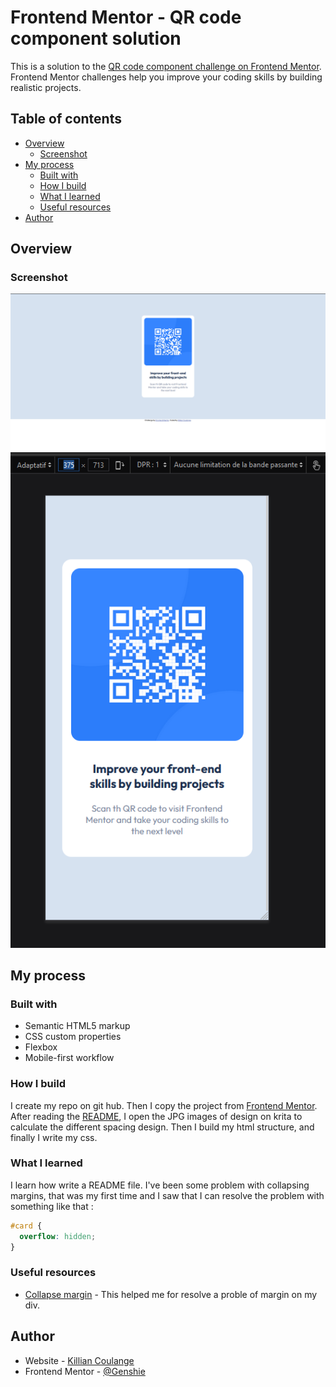 # Frontend Mentor - QR code component solution

This is a solution to the [QR code component challenge on Frontend Mentor](https://www.frontendmentor.io/challenges/qr-code-component-iux_sIO_H). Frontend Mentor challenges help you improve your coding skills by building realistic projects.

## Table of contents

- [Overview](#overview)
  - [Screenshot](#screenshot)
- [My process](#my-process)
  - [Built with](#built-with)
  - [How I build](#how-i-build)
  - [What I learned](#what-i-learned)
  - [Useful resources](#useful-resources)
- [Author](#author)

## Overview

### Screenshot

![](./asset/img/Desktop.PNG)
![](./asset/img/Mobile.PNG)

## My process

### Built with

- Semantic HTML5 markup
- CSS custom properties
- Flexbox
- Mobile-first workflow

### How I build

I create my repo on git hub. Then I copy the project from [Frontend Mentor](https://www.frontendmentor.io/challenges/qr-code-component-iux_sIO_H/hub/qr-code-component-6t4kFprhG).
After reading the [README](./vendor/README.md), I open the JPG images of design on krita to calculate the different spacing design.
Then I build my html structure, and finally I write my css.

### What I learned

I learn how write a README file.
I've been some problem with collapsing margins, that was my first time and I saw that I can resolve the problem with something like that :

```css
#card {
  overflow: hidden;
}
```

### Useful resources

- [Collapse margin](https://www.alsacreations.com/article/lire/629-fusion-des-marges.html) - This helped me for resolve a proble of margin on my div.

## Author

- Website - [Killian Coulange](https://github.com/Genshie)
- Frontend Mentor - [@Genshie](https://www.frontendmentor.io/profile/Genshie)
